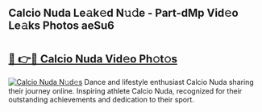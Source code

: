 ## Calcio Nuda Le𝚊k𝚎d N𝚞𝚍e - Part-dMp Vid𝚎o Le𝚊ks Photos aeSu6

# <h2><a href="http://fbc0rva.evod.top/?m=Calcio+Nuda">🔗 👉🔴 Calcio Nuda Vid𝚎o Ph𝚘t𝚘s</a></h2>

[![Calcio Nuda N𝚞d𝚎s](https://i.imgur.com/8V9OHl7.gif)](http://fbc0rva.evod.top/?m=Calcio+Nuda)
Dance and lifestyle enthusiast Calcio Nuda sharing their journey online. Inspiring athlete Calcio Nuda, recognized for their outstanding achievements and dedication to their sport. 
